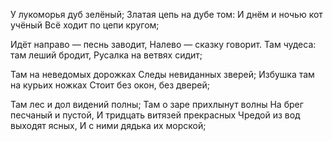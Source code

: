 У лукоморья дуб зелёный;
Златая цепь на дубе том:
И днём и ночью кот учёный
Всё ходит по цепи кругом;

Идёт направо — песнь заводит,
Налево — сказку говорит.
Там чудеса: там леший бродит,
Русалка на ветвях сидит;

Там на неведомых дорожках
Следы невиданных зверей;
Избушка там на курьих ножках
Стоит без окон, без дверей;

Там лес и дол видений полны;
Там о заре прихлынут волны
На брег песчаный и пустой,
И тридцать витязей прекрасных
Чредой из вод выходят ясных,
И с ними дядька их морской;